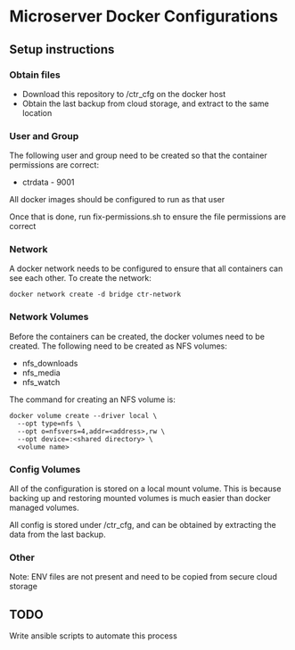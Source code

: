 # Microserver Docker Configurations

## Setup instructions

### Obtain files

* Download this repository to /ctr_cfg on the docker host
* Obtain the last backup from cloud storage, and extract to the same location

### User and Group

The following user and group need to be created so that the container permissions are correct:
* ctrdata - 9001

All docker images should be configured to run as that user

Once that is done, run fix-permissions.sh to ensure the file permissions are correct

### Network

A docker network needs to be configured to ensure that all containers can see each other. To create the network:

```
docker network create -d bridge ctr-network
```

### Network Volumes
Before the containers can be created, the docker volumes need to be created. The following need to be created as NFS volumes:
* nfs_downloads
* nfs_media
* nfs_watch

The command for creating an NFS volume is:

```
docker volume create --driver local \
  --opt type=nfs \
  --opt o=nfsvers=4,addr=<address>,rw \
  --opt device=:<shared directory> \
  <volume name>
```

### Config Volumes
All of the configuration is stored on a local mount volume. This is because backing up and restoring mounted volumes is much easier than docker managed volumes.

All config is stored under /ctr_cfg, and can be obtained by extracting the data from the last backup.

### Other

Note: ENV files are not present and need to be copied from secure cloud storage

## TODO

Write ansible scripts to automate this process